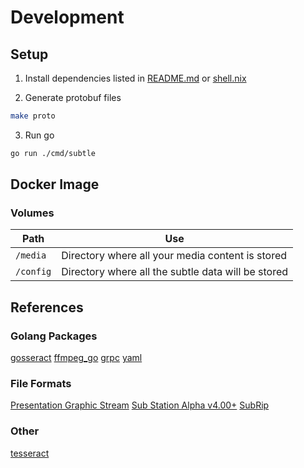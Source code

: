 # Development

## Setup

1. Install dependencies listed in [README.md](https://github.com/nandesh-dev/subtle/blob/main/README.md) or [shell.nix](https://github.com/nandesh-dev/subtle/blob/main/shell.nix)

2. Generate protobuf files 

```bash
make proto
```

3. Run go 

```bash
go run ./cmd/subtle
```

## Docker Image

### Volumes

|Path|Use|
|---|---|
|`/media`|Directory where all your media content is stored|
|`/config`|Directory where all the subtle data will be stored|

## References

### Golang Packages
[gosseract](https://pkg.go.dev/github.com/otiai10/gosseract/v2@v2.4.1)
[ffmpeg\_go](https://pkg.go.dev/github.com/u2takey/ffmpeg-go)
[grpc](https://grpc.io/docs/languages/go/)
[yaml](https://pkg.go.dev/gopkg.in/yaml.v3)

### File Formats
[Presentation Graphic Stream](https://blog.thescorpius.com/index.php/2017/07/15/presentation-graphic-stream-sup-files-bluray-subtitle-format/)
[Sub Station Alpha v4.00+](http://www.tcax.org/docs/ass-specs.htm)
[SubRip](https://docs.fileformat.com/video/srt/)

### Other
[tesseract](https://github.com/tesseract-ocr/tesseract)

